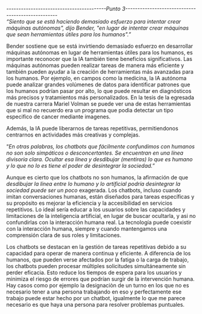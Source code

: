 

*\-----------------------------------------Punto 3--------------------------------------------------*  
*“Siento que se está haciendo demasiado esfuerzo para intentar crear máquinas autónomas", dijo Bender, "en lugar de intentar crear máquinas que sean herramientas útiles para los humanos".”*

Bender sostiene que se está invirtiendo demasiado esfuerzo en desarrollar máquinas autónomas en lugar de herramientas útiles para los humanos, es importante reconocer que la IA también tiene beneficios significativos. Las máquinas autónomas pueden realizar tareas de manera más eficiente y también pueden ayudar a la creación de herramientas más avanzadas para los humanos. Por ejemplo, en campos como la medicina, la IA autónoma puede analizar grandes volúmenes de datos para identificar patrones que los humanos podrían pasar por alto, lo que puede resultar en diagnósticos más precisos y tratamientos más personalizados. En la tesis de la egresada de nuestra carrera Mariel Volman se puede ver una de estas herramientas que si mal no recuerdo era un programa que podìa detectar un tipo especifico de cancer mediante imagenes.

 Además, la IA puede liberarnos de tareas repetitivas, permitiendonos centrarnos en actividades más creativas y complejas. 

“*En otras palabras, los chatbots que fácilmente confundimos con humanos no son solo simpáticos o desconcertantes. Se encuentran en una línea divisoria clara. Ocultar esa línea y desdibujar (mentiras) lo que es humano y lo que no lo es tiene el poder de desintegrar la sociedad.”*

Aunque es cierto que los chatbots no son humanos, la afirmación de que *desdibujar la línea entre lo humano y lo artificial podría desintegrar la sociedad puede ser un poco*  exagerada. Los chatbots, incluso cuando imitan conversaciones humanas, están diseñados para tareas específicas y su propósito es mejorar la eficiencia y la accesibilidad en servicios repetitivos. Lo ideal sería educar a los usuarios sobre las capacidades y limitaciones de la inteligencia artificial, en lugar de buscar ocultarla, y asi no confundirlas con la interacción humana real. La tecnología puede coexistir con la interacción humana, siempre y cuando mantengamos una comprensión clara de sus roles y limitaciones.

Los chatbots se destacan en la gestión de tareas repetitivas debido a su capacidad para operar de manera continua y eficiente. A diferencia de los humanos, que pueden verse afectados por la fatiga o la carga de trabajo, los chatbots pueden procesar múltiples solicitudes simultáneamente sin perder eficacia. Esto reduce los tiempos de espera para los usuarios y minimiza el riesgo de errores que podrían surgir de la intervención humana. Hay casos como por ejemplo la designaciòn de un turno en los que no es necesario tener a una persona trabajando en eso y perfectamente ese trabajo puede estar hecho por un chatbot, igualmente lo que me parece necesario es que haya una persona para resolver problemas puntuales.